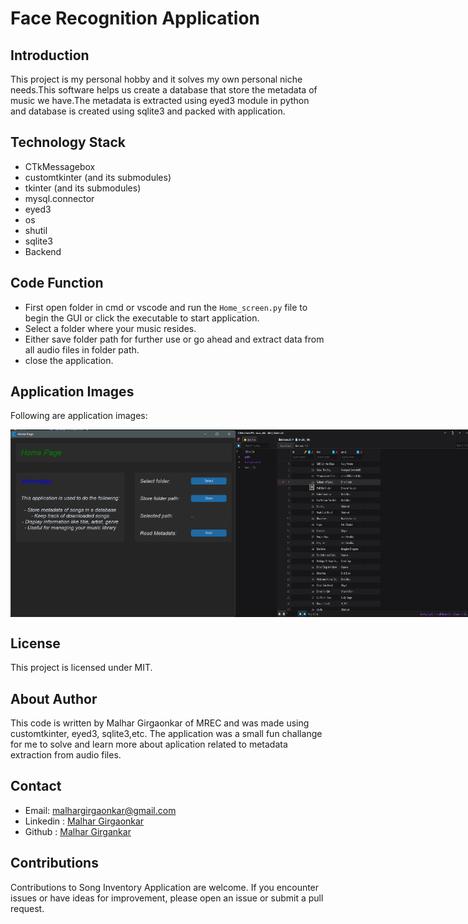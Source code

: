 # Face Recognition Application

## Introduction

This project is my personal hobby and it solves my own personal niche needs.This software helps us create a database that store the metadata of music we have.The metadata is extracted using eyed3 module in python and database is created using sqlite3 and packed with application.

## Technology Stack
- CTkMessagebox
- customtkinter (and its submodules)
- tkinter (and its submodules)
- mysql.connector
- eyed3
- os
- shutil
- sqlite3
- Backend

## Code Function

- First open folder in cmd or vscode and run the `Home_screen.py` file to begin the GUI or click the executable to start application.
- Select a folder where your music resides.
- Either save folder path for further use or go ahead and extract data from all audio files in folder path.
- close the application.

## Application Images

Following are application images:

<div style="display: flex; justify-content: space-between;">
  <img src="https://github.com/Malhar-Girgaonkar/Song-Inventory-code/blob/main/Demo/Mainpage.png" alt="Mainpage" width="400" height="300"/>
  <img src="https://github.com/Malhar-Girgaonkar/Song-Inventory-code/blob/main/Demo/Database.png" alt="Database" width="400" height="300"/>
</div>

## License

This project is licensed under MIT.

## About Author

This code is written by Malhar Girgaonkar of MREC and was made using customtkinter, eyed3, sqlite3,etc. The application was a small fun challange for me to solve and learn more about aplication related to metadata extraction from audio files.

## Contact 

- Email: [malhargirgaonkar@gmail.com](mailto:malhargirgaonkar@gmail.com)
- Linkedin : [Malhar Girgaonkar](https://www.linkedin.com/in/malhar-girgaonkar-b9223a28a?utm_source=share&utm_campaign=share_via&utm_content=profile&utm_medium=android_app)
- Github : [Malhar Girgankar](https://github.com/Malhar-Girgaonkar)

## Contributions

Contributions to Song Inventory Application are welcome. If you encounter issues or have ideas for improvement, please open an issue or submit a pull request.
